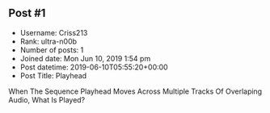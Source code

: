 ## Post #1
- Username: Criss213
- Rank: ultra-n00b
- Number of posts: 1
- Joined date: Mon Jun 10, 2019 1:54 pm
- Post datetime: 2019-06-10T05:55:20+00:00
- Post Title: Playhead

When The Sequence Playhead Moves Across Multiple Tracks Of Overlaping Audio, What Is Played?
